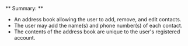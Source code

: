 ** Summary: **

- An address book allowing the user to add, remove, and edit contacts.
- The user may add the name(s) and phone number(s) of each contact.
- The contents of the address book are unique to the user's registered account.
